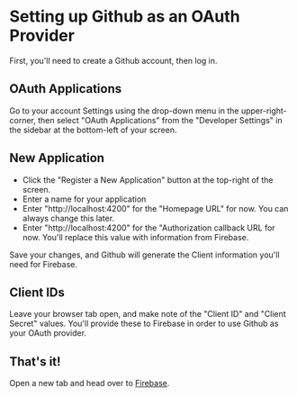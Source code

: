 # Setting up Github as an OAuth Provider

First, you'll need to create a Github account, then log in.

## OAuth Applications

Go to your account Settings using the drop-down menu in the upper-right-corner, then select "OAuth Applications" from the "Developer Settings" in the sidebar at the bottom-left of your screen.

## New Application

- Click the "Register a New Application" button at the top-right of the screen.
- Enter a name for your application
- Enter "http://localhost:4200" for the "Homepage URL" for now. You can always change this later.
- Enter "http://localhost:4200" for the "Authorization callback URL for now. You'll replace this value with information from Firebase.

Save your changes, and Github will generate the Client information you'll need for Firebase.

## Client IDs

Leave your browser tab open, and make note of the "Client ID" and "Client Secret" values. You'll provide these to Firebase in order to use Github as your OAuth provider.

## That's it!

Open a new tab and head over to [Firebase](https://firebase.google.com).
